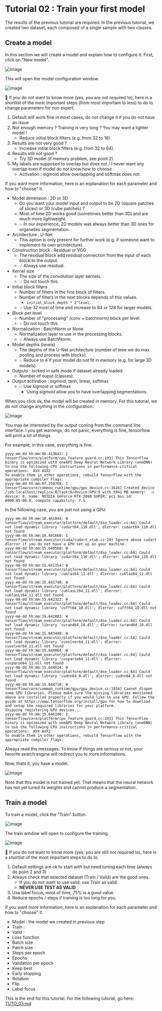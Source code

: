 # Tutorial 02 : Train your first model

The results of the previous tutorial are required.
In the previous tutorial, we created two dataset, each composed of a single sample with two classes.

## Create a model

In this section we will create a model and explain how to configure it.
First, click on "New model".

![image](https://github.com/user-attachments/assets/cd10bc30-ac1f-43df-a1b6-a5c8c1e21de5)

This will open the model configuration window.

![image](https://github.com/user-attachments/assets/0160496d-b3dd-42b5-9233-f833024e7ec5)

🚀 If you do not want to know more (yes, you are not required to), here is a shortlist 
of the most important steps (from most important to less) to do to change parameters for non expert.

1. Default will work fine in most cases, do not change it if you do not have an issue
2. Not enough memory ? Training is very long ? You may want a lighter model !
   * Reduce initial block filters (e.g. from 32 to 16).
3. Results are not very good ?
   * Increase initial block filters (e.g. from 32 to 64).
4. Results still not good ?
   * Try 3D model (if memory problem, see point 2).
5. My labels are supposed to overlap but does not / I never want any overlap even if model do not know how to choose
   * Activation : sigmoid allow overlapping and softmax does not.

If you want more information, here is an explanation for each parameter and how to "choose" it.
* Model dimension : 2D or 3D
  * Do you want your model input and output to be 2D (square patches of slices) or 3D (cube patches) ?
  * Most of time 2D works good (sometimes better than 3D) and are much more lightweight.
  * 💡 In our experience, 2D models was always better than 3D ones for organelles segmentation.
* Architecture : U-Net
  * This option is only present for further work (e.g. if someone want to implement its own architecture).
* Construction block : Residual or VGG
  * The residual block add residual connection from the input of each block to the output.
  * 💡 Always use residual.
* Kernel size
  * The size of the convolution layer kernels.
  * 💡 Do not touch this.
* Initial block filters
  * Number of filters in the first block of filters.
  * Number of filters in the next blocks depends of this values.
    * `initial_block_depth * 2^level`.
  * 💡 Use 32 most of time and increase to 64 or 128 for larger models.
* Block per level
  * Number of "processing" (conv + batchnorm) block per level.
  * 💡 Do not touch this.
* Normalization : BatchNorm or None
  * Normalization layer to use in the processing blocks.
  * 💡 Always use BatchNorm.
* Model depths (levels)
  * The depths of the U-Net architecture (number of time we do max pooling and process with blocks).
  * 💡 Reduce to 4 if your model do not fit in memory (e.g. for large 3D models).
* Outputs : locked in safe mode if dataset already loaded
  * Number of ouput (classes).
* Output activation : sigmoid, tanh, linear, softmax
  * 💡 Use sigmoid or softmax
    * Using sigmoid allow you to have overlapping segmentations.

When you click ok, the model will be created in memory. For this tutorial, we do not change anything in the configuration.

![image](https://github.com/user-attachments/assets/4b01d5db-7a7e-4ec2-8e25-55fd0ddc3296)

You may be interested by the output coming from the command line interface.
I you get warnings, do not panic, everything is fine, tensorflow will print a lot of things.

For example, in this case, everything is fine.

```
yyyy-mm-dd hh:mm:06.413643: I tensorflow/core/platform/cpu_feature_guard.cc:193] This TensorFlow binary is optimized with oneAPI Deep Neural Network Library (oneDNN) to use the following CPU instructions in performance-critical operations:  AVX AVX2
To enable them in other operations, rebuild TensorFlow with the appropriate compiler flags.
yyyy-mm-dd hh:mm:07.258768: I tensorflow/core/common_runtime/gpu/gpu_device.cc:1616] Created device /job:localhost/replica:0/task:0/device:GPU:0 with 5941 MB memory:  -> device: 0, name: NVIDIA GeForce RTX 2080 SUPER, pci bus id: 0000:05:00.0, compute capability: 7.5
```

In the following case, you are just not using a GPU.

```
yyyy-mm-dd hh:mm:10.441044: W tensorflow/stream_executor/platform/default/dso_loader.cc:64] Could not load dynamic library 'cudart64_110.dll'; dlerror: cudart64_110.dll not found
yyyy-mm-dd hh:mm:10.441660: I tensorflow/stream_executor/cuda/cudart_stub.cc:29] Ignore above cudart dlerror if you do not have a GPU set up on your machine.
yyyy-mm-dd hh:mm:15.640560: W tensorflow/stream_executor/platform/default/dso_loader.cc:64] Could not load dynamic library 'cudart64_110.dll'; dlerror: cudart64_110.dll not found
yyyy-mm-dd hh:mm:15.641154: W tensorflow/stream_executor/platform/default/dso_loader.cc:64] Could not load dynamic library 'cublas64_11.dll'; dlerror: cublas64_11.dll not found
yyyy-mm-dd hh:mm:15.641748: W tensorflow/stream_executor/platform/default/dso_loader.cc:64] Could not load dynamic library 'cublasLt64_11.dll'; dlerror: cublasLt64_11.dll not found
yyyy-mm-dd hh:mm:15.642322: W tensorflow/stream_executor/platform/default/dso_loader.cc:64] Could not load dynamic library 'cufft64_10.dll'; dlerror: cufft64_10.dll not found
yyyy-mm-dd hh:mm:15.642883: W tensorflow/stream_executor/platform/default/dso_loader.cc:64] Could not load dynamic library 'curand64_10.dll'; dlerror: curand64_10.dll not found
yyyy-mm-dd hh:mm:15.643449: W tensorflow/stream_executor/platform/default/dso_loader.cc:64] Could not load dynamic library 'cusolver64_11.dll'; dlerror: cusolver64_11.dll not found
yyyy-mm-dd hh:mm:15.644064: W tensorflow/stream_executor/platform/default/dso_loader.cc:64] Could not load dynamic library 'cusparse64_11.dll'; dlerror: cusparse64_11.dll not found
yyyy-mm-dd hh:mm:15.644624: W tensorflow/stream_executor/platform/default/dso_loader.cc:64] Could not load dynamic library 'cudnn64_8.dll'; dlerror: cudnn64_8.dll not found
yyyy-mm-dd hh:mm:15.644710: W tensorflow/core/common_runtime/gpu/gpu_device.cc:1934] Cannot dlopen some GPU libraries. Please make sure the missing libraries mentioned above are installed properly if you would like to use GPU. Follow the guide at https://www.tensorflow.org/install/gpu for how to download and setup the required libraries for your platform.
Skipping registering GPU devices...
yyyy-mm-dd hh:mm:15.646240: I tensorflow/core/platform/cpu_feature_guard.cc:193] This TensorFlow binary is optimized with oneAPI Deep Neural Network Library (oneDNN) to use the following CPU instructions in performance-critical operations:  AVX AVX2
To enable them in other operations, rebuild TensorFlow with the appropriate compiler flags.
```

Always read the messages. To know if things are serious or not, your favorite search engine will redirect you to more informations.

Now, thats it, you have a model.

![image](https://github.com/user-attachments/assets/abe6e40c-4e70-4bc6-906e-1438fee009ca)

Note that this model is not trained yet.
That means that the neural network has not yet tuned its weights and cannot produce a segmentation.


## Train a model

To train a model, click the "Train" button.

![image](https://github.com/user-attachments/assets/41aac493-fce5-40ae-bb45-19db9ca06a75)

The train window will open to configure the training.

![image](https://github.com/user-attachments/assets/2806db76-42af-4139-a671-e84284494031)

🚀 If you do not want to know more (yes, you are still not required to), here is a shortlist 
of the most important steps to do to.

1. Default settings are ok to start with but need tuning each time (always do point 2 and 3)
2. Always check that selected dataset (Train / Valid) are the good ones.
   * If you do not want to use valid, use Train as valid.
   * **NEVER USE TEST AS VALID**
3. Use label focus, most of time, 75% is a good value.
4. Reduce epochs / steps if training is too long for you.

If you want more information, here is an explanation for each parameter and how to "choose" it.

* Model : the model we created in previous step
* Train : 
* Valid :
* Loss function
* Batch size
* Patch size
* Steps per epoch
* Epochs
* Validation per epoch
* Keep best
* Early stopping
* Rotation
* Flip
* Label focus



This is the end for this tutorial.
For the following tutorial, go here: [TUTO_03.md](TUTO_03.md)
